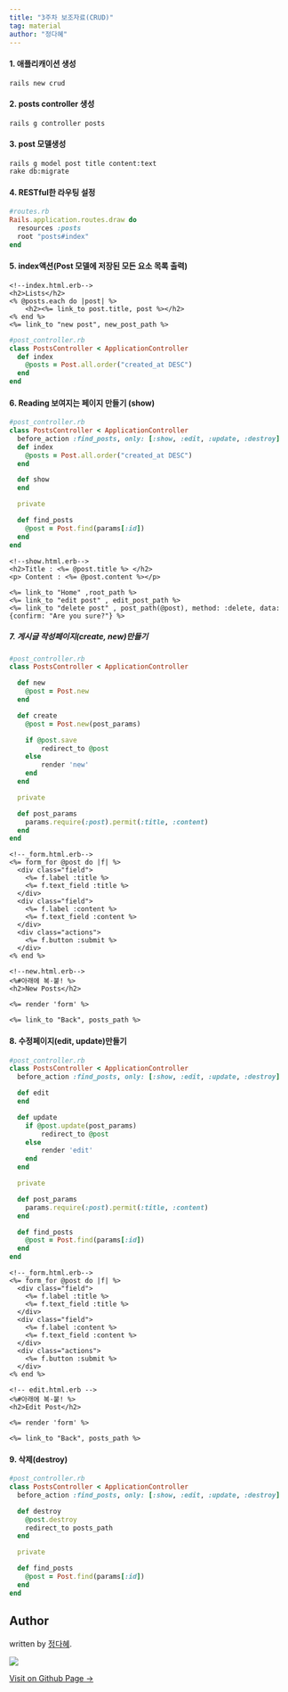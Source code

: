 ```yaml
---
title: "3주차 보조자료(CRUD)"
tag: material
author: "정다혜"
---
```


#### 1. 애플리캐이션 생성

```
rails new crud
```

#### 2. posts controller 생성

```
rails g controller posts
```

#### 3. post 모델생성

```
rails g model post title content:text
rake db:migrate
```

#### 4. RESTful한 라우팅 설정

```ruby
#routes.rb
Rails.application.routes.draw do
  resources :posts
  root "posts#index"
end
```

#### 5. index액션(Post 모델에 저장된 모든 요소 목록 출력)

```erb
<!--index.html.erb-->
<h2>Lists</h2>
<% @posts.each do |post| %>
	<h2><%= link_to post.title, post %></h2>
<% end %>
<%= link_to "new post", new_post_path %> 
```

```ruby
#post_controller.rb
class PostsController < ApplicationController
  def index
  	@posts = Post.all.order("created_at DESC")
  end
end
```

#### 6. Reading 보여지는 페이지 만들기 (show)

```ruby
#post_controller.rb
class PostsController < ApplicationController
  before_action :find_posts, only: [:show, :edit, :update, :destroy]
  def index
  	@posts = Post.all.order("created_at DESC")
  end

  def show
  end

  private

  def find_posts
  	@post = Post.find(params[:id])
  end
end
```

```erb
<!--show.html.erb-->
<h2>Title : <%= @post.title %> </h2>
<p> Content : <%= @post.content %></p>

<%= link_to "Home" ,root_path %>
<%= link_to "edit post" , edit_post_path %>
<%= link_to "delete post" , post_path(@post), method: :delete, data: {confirm: "Are you sure?"} %>
```

##### 7. 게시글 작성페이지(create, new)만들기

```ruby
#post_controller.rb
class PostsController < ApplicationController

  def new
  	@post = Post.new
  end

  def create
  	@post = Post.new(post_params)

  	if @post.save
  		redirect_to @post
  	else
  		render 'new'
  	end  	
  end

  private

  def post_params  	
  	params.require(:post).permit(:title, :content)
  end
end
```

```erb
<!--_form.html.erb-->
<%= form_for @post do |f| %>
  <div class="field">
    <%= f.label :title %>
    <%= f.text_field :title %>
  </div>
  <div class="field">
    <%= f.label :content %>
    <%= f.text_field :content %>
  </div>
  <div class="actions">
    <%= f.button :submit %>
  </div>
<% end %>
```

```erb
<!--new.html.erb-->
<%#아래에 복-붙! %>
<h2>New Posts</h2>

<%= render 'form' %>

<%= link_to "Back", posts_path %>
```

#### 8. 수정페이지(edit, update)만들기


```ruby
#post_controller.rb
class PostsController < ApplicationController
  before_action :find_posts, only: [:show, :edit, :update, :destroy]

  def edit
  end

  def update
  	if @post.update(post_params)
  		redirect_to @post
  	else
  		render 'edit'
  	end
  end

  private

  def post_params  	
  	params.require(:post).permit(:title, :content)
  end

  def find_posts  	
  	@post = Post.find(params[:id])
  end
end
```

```erb
<!--_form.html.erb-->
<%= form_for @post do |f| %>
  <div class="field">
    <%= f.label :title %>
    <%= f.text_field :title %>
  </div>
  <div class="field">
    <%= f.label :content %>
    <%= f.text_field :content %>
  </div>
  <div class="actions">
    <%= f.button :submit %>
  </div>
<% end %>
```

```erb
<!-- edit.html.erb -->
<%#아래에 복-붙! %>
<h2>Edit Post</h2>

<%= render 'form' %>

<%= link_to "Back", posts_path %>
```


#### 9. 삭제(destroy)

```ruby
#post_controller.rb
class PostsController < ApplicationController
  before_action :find_posts, only: [:show, :edit, :update, :destroy]

  def destroy
  	@post.destroy
  	redirect_to posts_path
  end

  private

  def find_posts  	
  	@post = Post.find(params[:id])
  end
end
```


## Author

written by [정다혜](https://dh00023.github.io).

![](https://avatars.githubusercontent.com/dh00023?v=2&s=100)

<a href="https://dh00023.github.io" target="_blank" class="btn btn-black"><i class="fa fa-github fa-lg"></i> Visit on Github Page &rarr;</a>